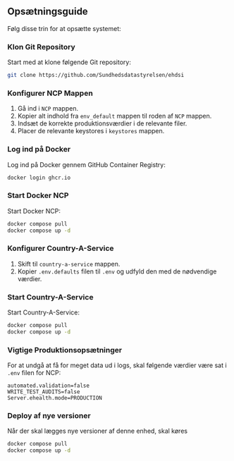 
## Opsætningsguide

Følg disse trin for at opsætte systemet:

### Klon Git Repository

Start med at klone følgende Git repository:

```bash
git clone https://github.com/Sundhedsdatastyrelsen/ehdsi
```

### Konfigurer NCP Mappen

1. Gå ind i `NCP` mappen.
2. Kopier alt indhold fra `env_default` mappen til roden af `NCP` mappen.
3. Indsæt de korrekte produktionsværdier i de relevante filer.
4. Placer de relevante keystores i `keystores` mappen.

### Log ind på Docker

Log ind på Docker gennem GitHub Container Registry:

```bash
docker login ghcr.io
```

### Start Docker NCP

Start Docker NCP:

```bash
docker compose pull
docker compose up -d
```

### Konfigurer Country-A-Service

1. Skift til `country-a-service` mappen.
2. Kopier `.env.defaults` filen til `.env` og udfyld den med de nødvendige værdier.

### Start Country-A-Service

Start Country-A-Service:

```bash
docker compose pull
docker compose up -d
```

### Vigtige Produktionsopsætninger

For at undgå at få for meget data ud i logs, skal følgende værdier være sat i `.env` filen for NCP:

```plaintext
automated.validation=false
WRITE_TEST_AUDITS=false
Server.ehealth.mode=PRODUCTION
```

### Deploy af nye versioner
Når der skal lægges nye versioner af denne enhed, skal køres
```bash
docker compose pull
docker compose up -d
```